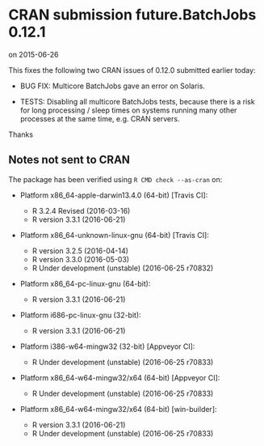 # CRAN submission future.BatchJobs 0.12.1
on 2015-06-26

This fixes the following two CRAN issues of 0.12.0 submitted earlier today:

* BUG FIX: Multicore BatchJobs gave an error on Solaris.

* TESTS: Disabling all multicore BatchJobs tests, because there is a risk for long processing / sleep times on systems running many other processes at the same time, e.g. CRAN servers.

Thanks


## Notes not sent to CRAN
The package has been verified using `R CMD check --as-cran` on:

* Platform x86_64-apple-darwin13.4.0 (64-bit) [Travis CI]:
  - R 3.2.4 Revised (2016-03-16)
  - R version 3.3.1 (2016-06-21)
  
* Platform x86_64-unknown-linux-gnu (64-bit) [Travis CI]:
  - R version 3.2.5 (2016-04-14)
  - R version 3.3.0 (2016-05-03)
  - R Under development (unstable) (2016-06-25 r70832)

* Platform x86_64-pc-linux-gnu (64-bit):
  - R version 3.3.1 (2016-06-21)

* Platform i686-pc-linux-gnu (32-bit):
  - R version 3.3.1 (2016-06-21)
 
* Platform i386-w64-mingw32 (32-bit) [Appveyor CI]:
  - R Under development (unstable) (2016-06-25 r70833)

* Platform x86_64-w64-mingw32/x64 (64-bit) [Appveyor CI]:
  - R Under development (unstable) (2016-06-25 r70833)

* Platform x86_64-w64-mingw32/x64 (64-bit) [win-builder]:
  - R version 3.3.1 (2016-06-21)
  - R Under development (unstable) (2016-06-25 r70833)
